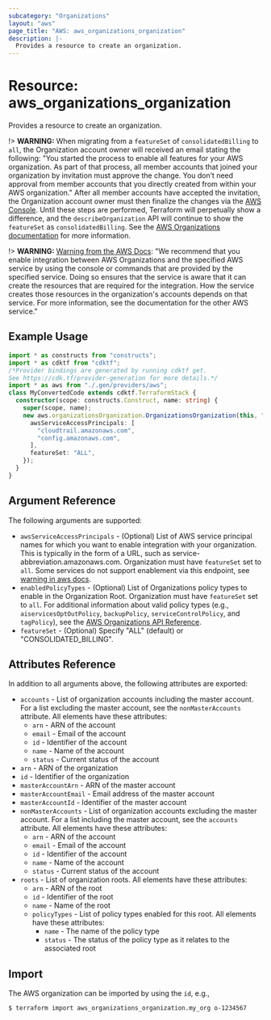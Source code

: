 ```yaml
---
subcategory: "Organizations"
layout: "aws"
page_title: "AWS: aws_organizations_organization"
description: |-
  Provides a resource to create an organization.
---
```


# Resource: aws_organizations_organization

Provides a resource to create an organization.

!> **WARNING:** When migrating from a `featureSet` of `consolidatedBilling` to `all`, the Organization account owner will received an email stating the following: "You started the process to enable all features for your AWS organization. As part of that process, all member accounts that joined your organization by invitation must approve the change. You don’t need approval from member accounts that you directly created from within your AWS organization." After all member accounts have accepted the invitation, the Organization account owner must then finalize the changes via the [AWS Console](https://console.aws.amazon.com/organizations/home#/organization/settings/migration-progress). Until these steps are performed, Terraform will perpetually show a difference, and the `describeOrganization` API will continue to show the `featureSet` as `consolidatedBilling`. See the [AWS Organizations documentation](https://docs.aws.amazon.com/organizations/latest/userguide/orgs_manage_org_support-all-features.html) for more information.

!> **WARNING:** [Warning from the AWS Docs](https://docs.aws.amazon.com/organizations/latest/APIReference/API_EnableAWSServiceAccess.html): "We recommend that you enable integration between AWS Organizations and the specified AWS service by using the console or commands that are provided by the specified service. Doing so ensures that the service is aware that it can create the resources that are required for the integration. How the service creates those resources in the organization's accounts depends on that service. For more information, see the documentation for the other AWS service."

## Example Usage

```typescript
import * as constructs from "constructs";
import * as cdktf from "cdktf";
/*Provider bindings are generated by running cdktf get.
See https://cdk.tf/provider-generation for more details.*/
import * as aws from "./.gen/providers/aws";
class MyConvertedCode extends cdktf.TerraformStack {
  constructor(scope: constructs.Construct, name: string) {
    super(scope, name);
    new aws.organizationsOrganization.OrganizationsOrganization(this, "org", {
      awsServiceAccessPrincipals: [
        "cloudtrail.amazonaws.com",
        "config.amazonaws.com",
      ],
      featureSet: "ALL",
    });
  }
}

```

## Argument Reference

The following arguments are supported:

* `awsServiceAccessPrincipals` - (Optional) List of AWS service principal names for which you want to enable integration with your organization. This is typically in the form of a URL, such as service-abbreviation.amazonaws.com. Organization must have `featureSet` set to `all`. Some services do not support enablement via this endpoint, see [warning in aws docs](https://docs.aws.amazon.com/organizations/latest/APIReference/API_EnableAWSServiceAccess.html).
* `enabledPolicyTypes` - (Optional) List of Organizations policy types to enable in the Organization Root. Organization must have `featureSet` set to `all`. For additional information about valid policy types (e.g., `aiservicesOptOutPolicy`, `backupPolicy`, `serviceControlPolicy`, and `tagPolicy`), see the [AWS Organizations API Reference](https://docs.aws.amazon.com/organizations/latest/APIReference/API_EnablePolicyType.html).
* `featureSet` - (Optional) Specify "ALL" (default) or "CONSOLIDATED_BILLING".

## Attributes Reference

In addition to all arguments above, the following attributes are exported:

* `accounts` - List of organization accounts including the master account. For a list excluding the master account, see the `nonMasterAccounts` attribute. All elements have these attributes:
    * `arn` - ARN of the account
    * `email` - Email of the account
    * `id` - Identifier of the account
    * `name` - Name of the account
    * `status` - Current status of the account
* `arn` - ARN of the organization
* `id` - Identifier of the organization
* `masterAccountArn` - ARN of the master account
* `masterAccountEmail` - Email address of the master account
* `masterAccountId` - Identifier of the master account
* `nonMasterAccounts` - List of organization accounts excluding the master account. For a list including the master account, see the `accounts` attribute. All elements have these attributes:
    * `arn` - ARN of the account
    * `email` - Email of the account
    * `id` - Identifier of the account
    * `name` - Name of the account
    * `status` - Current status of the account
* `roots` - List of organization roots. All elements have these attributes:
    * `arn` - ARN of the root
    * `id` - Identifier of the root
    * `name` - Name of the root
    * `policyTypes` - List of policy types enabled for this root. All elements have these attributes:
        * `name` - The name of the policy type
        * `status` - The status of the policy type as it relates to the associated root

## Import

The AWS organization can be imported by using the `id`, e.g.,

```
$ terraform import aws_organizations_organization.my_org o-1234567
```

<!-- cache-key: cdktf-0.17.0-pre.15 input-d6a698bf117e940a259b0432ff8588cc24d349ea0ec7516d2e54eb53ffbcd4cf -->